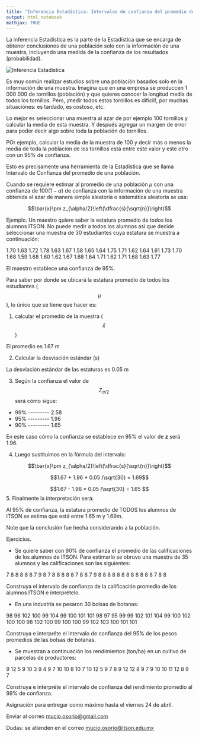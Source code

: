 ```yaml
---
title: "Inferencia Estadística: Intervalos de confianza del promedio de una población. SOLO ALUMNOS DE PROBABILIDAD  ESTADISTICA"
output: html_notebook
mathjax: TRUE
---
```


La inferencia Estadística es la parte de la Estadística que se encarga de obtener conclusiones de una población solo con la información de una muestra, incluyendo una medida de la confianza de los resultados (probabilidad).

![Inferencia Estadística](/probabilidad/figs/inferencia.gif)

Es muy común realizar estudios sobre una población basados solo en la información de una muestra. Imagina que en una empresa se produccen 1 000 000 de tornillos (población) y que quieres conocer la longitud media de todos los tornillos. Pero, ¡medir todos estos tornillos es dificil!, por muchas situaciónes: es tardado, es costoso, etc.

Lo mejor es seleccionar una muestra al azar de por ejemplo 100 tornillos y calcular la media de esta muestra. Y después agregar un margen de error para poder decir algo sobre toda la población de tornillos.

POr ejemplo,  calcular la media de la muestra de 100 y decir más o menos la media de toda la población de los tornillos está entre este valor y este otro con un 95% de confianza.

Esto es precisamente una herramienta de la Estadística que se llama Intervalo de Confianza del promedio de una población.

Cuando se requiere estimar al promedio de una población $\mu$ con una confianza de $100(1-\alpha)%$ de confianza con la información de una muestra obtenida al azar de manera simple aleatoria o sistemática aleatoria se usa:


$$\bar{x}\pm z_{\alpha/2}\left(\dfrac{s}{\sqrt{n}}\right)$$


Ejemplo. Un maestro quiere saber la estatura promedio de todos los alumnos ITSON. No puede medir a todos los alumnos así que decide seleccionar una muestra de 30 estudiantes cuya estatura se muestra a continuación:


1.70 1.63 1.72 1.78 1.63 1.67 1.58 1.65 1.64 1.75 1.71 1.62
1.64 1.61 1.73 1.70 1.68 1.59 1.68 1.60 1.62 1.67 1.68 1.64
1.71 1.62 1.71 1.68 1.63 1.77

El maestro establece una confianza de 95%.

Para saber por donde se ubicará la estatura promedio de todos los estudiantes ($$\mu$$), lo único que se tiene que hacer es:

1. calcular el promedio de la muestra ($$\bar{x}$$)

El promedio es 1.67 m

2. Calcular la desviación estándar (s)

La desviación estándar de las estaturas es 0.05 m

3. Según la confianza el valor de $$Z_{\alpha /2}$$ será cómo sigue:

* 99% --------- 2.58
* 95% --------- 1.96
* 90% --------- 1.65

En este caso cómo la confianza se establece en 95% el valor de **z** será 1.96.

4. Luego sustituimos en la fórmula del intervalo:

$$\bar{x}\pm z_{\alpha/2}\left(\dfrac{s}{\sqrt{n}}\right)$$

$$1.67 + 1.96 * 0.05 /\sqrt{30} = 1.69$$


$$1.67 - 1.96 * 0.05 /\sqrt{30} = 1.65 $$
5. Finalmente la interpretación será:

Al 95% de confianza, la estatura promedio de TODOS los alumnos de ITSON se estima que está entre 1.65 m y 1.69m.

Note que la conclusión fue hecha considerando a la población.

Ejercicios.

* Se quiere saber con 90% de confianza el promedio de las calificaciones de los alumnos de ITSON. Para estimarlo se obruvo una muestra de 35 alumnos y las calificaciones son las siguientes:

7 8 8 8 8 8 7 9 8 7 8 8 8 8 8 7 8 8 7 9 8 8 8 8 8 8 8 8 8 8 8 8
7 8 8

Construya el intervalo de confianza de la calificación promedio de los alumnos ITSON e interprételo.

* En una industria se pesaron 30 bolsas de botanas:

98  96 102 100  99 104  99 100 101 101  98  97  95  99  99 102
101 104  99 100 102 100 100  98 102 100  99 100 100  99 102 103
100 101 101

Construya e interpréte el intervalo de confianza del 95% de los pesos promedios de las bolsas de botanas.

* Se muestran a continuación los rendimientos (ton/ha) en un cultivo de parcelas de productores: 

9 12  5  9 10  3  9  4  9  7 10 10  8 10  7 10 12  5  9  7  8  9 12 12 8 9 7 9 10 10 11 12 8 9 7

Construya e interpréte el intervalo de confianza del rendimiento promedio al 99% de confianza.



Asignación para entregar como máximo hasta el viernes 24 de abril.

Enviar al correo mucio.osorio@gmail.com

Dudas: se atienden en el correo mucio.osorio@itson.edu.mx
